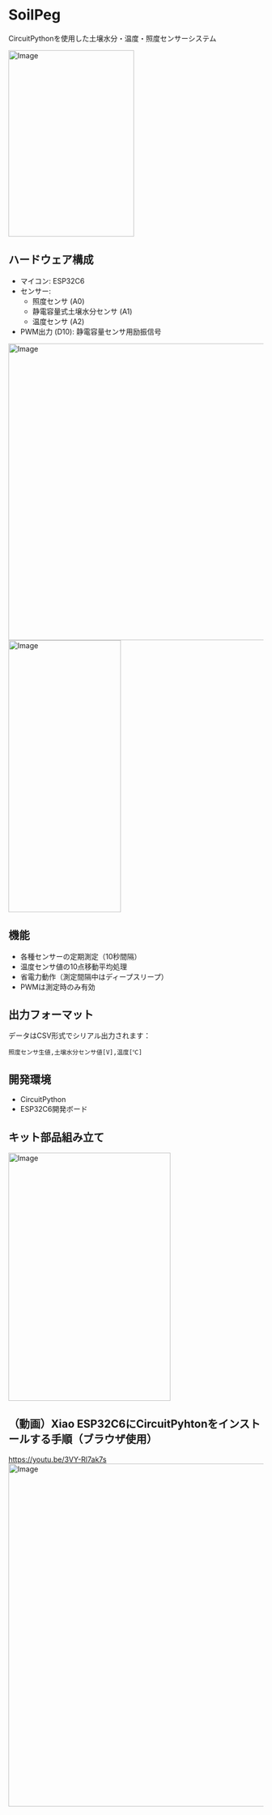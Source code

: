 # SoilPeg

CircuitPythonを使用した土壌水分・温度・照度センサーシステム

<img width="248" height="368" alt="Image" src="https://github.com/user-attachments/assets/2c9b0598-1c3a-4712-9a00-4a0b5a95afde" />

## ハードウェア構成

- マイコン: ESP32C6
- センサー:
  - 照度センサ (A0)
  - 静電容量式土壌水分センサ (A1)
  - 温度センサ (A2)
- PWM出力 (D10): 静電容量センサ用励振信号
<img width="803" height="586" alt="Image" src="https://github.com/user-attachments/assets/cc775021-70cc-49d0-bd2f-81cb3e0ac4cd" />
<img width="222" height="537" alt="Image" src="https://github.com/user-attachments/assets/951091b8-3fb6-430a-96b5-312cbb25f2b3" />

## 機能

- 各種センサーの定期測定（10秒間隔）
- 温度センサ値の10点移動平均処理
- 省電力動作（測定間隔中はディープスリープ）
- PWMは測定時のみ有効

## 出力フォーマット

データはCSV形式でシリアル出力されます：
```
照度センサ生値,土壌水分センサ値[V],温度[℃]
```

## 開発環境

- CircuitPython
- ESP32C6開発ボード


## キット部品組み立て
<img width="320" height="490" alt="Image" src="https://github.com/user-attachments/assets/cf7577a9-ffc3-47a6-ad41-058b5f68bf5c" />

## （動画）Xiao ESP32C6にCircuitPyhtonをインストールする手順（ブラウザ使用）

https://youtu.be/3VY-Rl7ak7s
<img width="1028" height="677" alt="Image" src="https://github.com/user-attachments/assets/06dd7ba7-cb06-46bf-9e31-6d3da825fa9f" />
